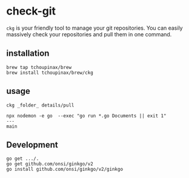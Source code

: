 # check-git

`ckg` is your friendly tool to manage your git repositories. You can easily massively check your repositories and pull them in one command.

## installation

```
brew tap tchoupinax/brew
brew install tchoupinax/brew/ckg
```

## usage

```
ckg _folder_ details/pull
```

```
npx nodemon -e go  --exec "go run *.go Documents || exit 1"
---
main
```

## Development

```
go get .../.
go get github.com/onsi/ginkgo/v2
go install github.com/onsi/ginkgo/v2/ginkgo
```
